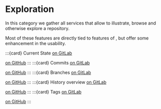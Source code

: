# Exploration

In this category we gather all services that allow to illustrate, browse and otherwise explore a <i class="fab fa-git"></i> repository.

Most of these features are directly tied to features of <i class="fab fa-git"></i>, but offer some enhancement in the usability.

:::{card} Current State
[on GitLab](https://gitlab.com/t4d-gmbh/weekend-out)

[on GitHub](https://github.com/t4d-gmbh/Weekend-Out)
:::
:::{card} Commits
[on GitLab](https://gitlab.com/t4d-gmbh/weekend-out/-/commits/main)

[on GitHub](https://github.com/t4d-gmbh/Weekend-Out/commits/main/)
:::
:::{card} Branches
[on GitLab](https://gitlab.com/t4d-gmbh/weekend-out/-/branches)

[on GitHub](https://github.com/t4d-gmbh/Weekend-Out/branches)
:::
:::{card} History overview
[on GitLab](https://gitlab.com/t4d-gmbh/weekend-out/-/network/main)

[on GitHub](https://github.com/t4d-gmbh/Weekend-Out/network)
:::
:::{card} Tags
[on GitLab](https://gitlab.com/t4d-gmbh/weekend-out/-/tags)

[on GitHub](https://github.com/t4d-gmbh/Weekend-Out/tags)
:::
